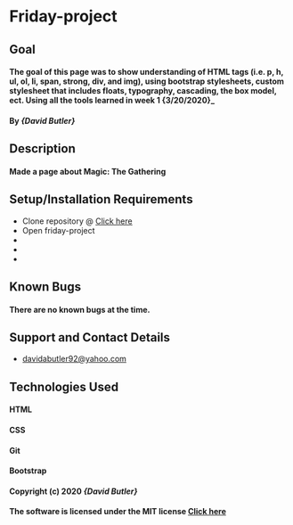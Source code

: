 # Friday-project

## Goal

#### The goal of this page was to show understanding of HTML tags (i.e. p, h, ul, ol, li, span, strong, div, and img), using bootstrap stylesheets, custom stylesheet that includes floats, typography, cascading, the box model, ect. Using all the tools learned in week 1 {3/20/2020}_

#### By _**{David Butler}**_

## Description
#### Made a page about Magic: The Gathering

## Setup/Installation Requirements
* Clone repository @ [Click here](https://github.com/davidabutler92/friday-project)
* Open friday-project
* 
* 
* 

## Known Bugs 
#### There are no known bugs at the time.

## Support and Contact Details
* davidabutler92@yahoo.com

## Technologies Used 
#### HTML
#### CSS
#### Git 
#### Bootstrap

#### Copyright (c) 2020 **_{David Butler}_**
#### The software is licensed under the MIT license [Click here](LICENSE.txt)
